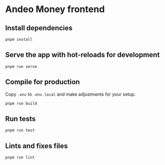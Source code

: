 # Andeo Money frontend

## Install dependencies

```
pnpm install
```

## Serve the app with hot-reloads for development

```
pnpm run serve
```

## Compile for production

Copy `.env` to `.env.local` and make adjustments for your setup.


```
pnpm run build
```

## Run tests

```
pnpm run test
```

## Lints and fixes files

```
pnpm run lint
```
